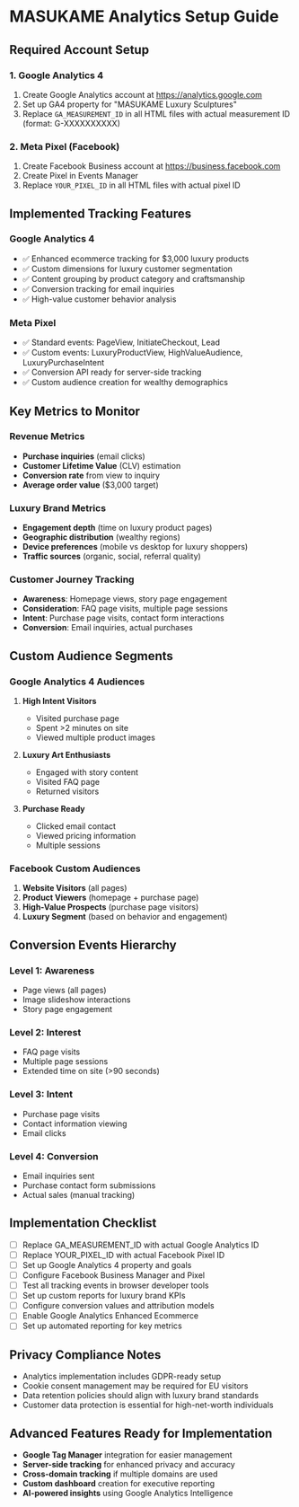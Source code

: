 # MASUKAME Analytics Setup Guide

## Required Account Setup

### 1. Google Analytics 4
1. Create Google Analytics account at https://analytics.google.com
2. Set up GA4 property for "MASUKAME Luxury Sculptures"
3. Replace `GA_MEASUREMENT_ID` in all HTML files with actual measurement ID (format: G-XXXXXXXXXX)

### 2. Meta Pixel (Facebook)
1. Create Facebook Business account at https://business.facebook.com
2. Create Pixel in Events Manager
3. Replace `YOUR_PIXEL_ID` in all HTML files with actual pixel ID

## Implemented Tracking Features

### Google Analytics 4
- ✅ Enhanced ecommerce tracking for $3,000 luxury products
- ✅ Custom dimensions for luxury customer segmentation
- ✅ Content grouping by product category and craftsmanship
- ✅ Conversion tracking for email inquiries
- ✅ High-value customer behavior analysis

### Meta Pixel
- ✅ Standard events: PageView, InitiateCheckout, Lead
- ✅ Custom events: LuxuryProductView, HighValueAudience, LuxuryPurchaseIntent
- ✅ Conversion API ready for server-side tracking
- ✅ Custom audience creation for wealthy demographics

## Key Metrics to Monitor

### Revenue Metrics
- **Purchase inquiries** (email clicks)
- **Customer Lifetime Value** (CLV) estimation
- **Conversion rate** from view to inquiry
- **Average order value** ($3,000 target)

### Luxury Brand Metrics
- **Engagement depth** (time on luxury product pages)
- **Geographic distribution** (wealthy regions)
- **Device preferences** (mobile vs desktop for luxury shoppers)
- **Traffic sources** (organic, social, referral quality)

### Customer Journey Tracking
- **Awareness**: Homepage views, story page engagement
- **Consideration**: FAQ page visits, multiple page sessions
- **Intent**: Purchase page visits, contact form interactions
- **Conversion**: Email inquiries, actual purchases

## Custom Audience Segments

### Google Analytics 4 Audiences
1. **High Intent Visitors**
   - Visited purchase page
   - Spent >2 minutes on site
   - Viewed multiple product images

2. **Luxury Art Enthusiasts**
   - Engaged with story content
   - Visited FAQ page
   - Returned visitors

3. **Purchase Ready**
   - Clicked email contact
   - Viewed pricing information
   - Multiple sessions

### Facebook Custom Audiences
1. **Website Visitors** (all pages)
2. **Product Viewers** (homepage + purchase page)
3. **High-Value Prospects** (purchase page visitors)
4. **Luxury Segment** (based on behavior and engagement)

## Conversion Events Hierarchy

### Level 1: Awareness
- Page views (all pages)
- Image slideshow interactions
- Story page engagement

### Level 2: Interest
- FAQ page visits
- Multiple page sessions
- Extended time on site (>90 seconds)

### Level 3: Intent
- Purchase page visits
- Contact information viewing
- Email clicks

### Level 4: Conversion
- Email inquiries sent
- Purchase contact form submissions
- Actual sales (manual tracking)

## Implementation Checklist

- [ ] Replace GA_MEASUREMENT_ID with actual Google Analytics ID
- [ ] Replace YOUR_PIXEL_ID with actual Facebook Pixel ID
- [ ] Set up Google Analytics 4 property and goals
- [ ] Configure Facebook Business Manager and Pixel
- [ ] Test all tracking events in browser developer tools
- [ ] Set up custom reports for luxury brand KPIs
- [ ] Configure conversion values and attribution models
- [ ] Enable Google Analytics Enhanced Ecommerce
- [ ] Set up automated reporting for key metrics

## Privacy Compliance Notes

- Analytics implementation includes GDPR-ready setup
- Cookie consent management may be required for EU visitors
- Data retention policies should align with luxury brand standards
- Customer data protection is essential for high-net-worth individuals

## Advanced Features Ready for Implementation

- **Google Tag Manager** integration for easier management
- **Server-side tracking** for enhanced privacy and accuracy
- **Cross-domain tracking** if multiple domains are used
- **Custom dashboard** creation for executive reporting
- **AI-powered insights** using Google Analytics Intelligence